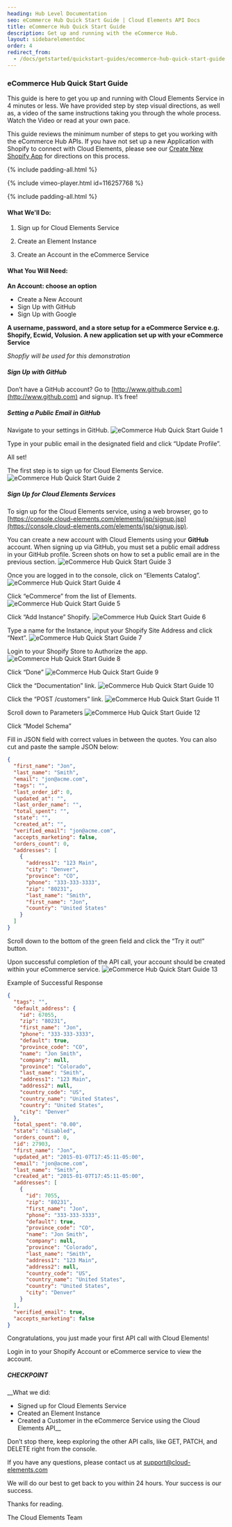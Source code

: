 ```yaml
---
heading: Hub Level Documentation
seo: eCommerce Hub Quick Start Guide | Cloud Elements API Docs
title: eCommerce Hub Quick Start Guide
description: Get up and running with the eCommerce Hub.
layout: sidebarelementdoc
order: 4
redirect_from:
  - /docs/getstarted/quickstart-guides/ecommerce-hub-quick-start-guide.html
---
```


### eCommerce Hub Quick Start Guide

This guide is here to get you up and running with Cloud Elements Service in 4 minutes or less. We have provided step by step visual directions, as well as, a video of the same instructions taking you through the whole process. Watch the Video or read at your own pace.

This guide reviews the minimum number of steps to get you working with the eCommerce Hub APIs. If you have not set up a new Application with Shopify to connect with Cloud Elements, please see our [Create New Shopify App](/docs/elements/shopify/shopify-endpoint-setup.html) for directions on this process.

{% include padding-all.html %}

{% include vimeo-player.html id=116257768 %}

{% include padding-all.html %}

#### What We'll Do:

1. Sign up for Cloud Elements Service

2. Create an Element Instance

3. Create an Account in the eCommerce Service

#### What You Will Need:

__An Account: choose an option__

* Create a New Account
* Sign Up with GitHub
* Sign Up with Google

__A username, password, and a store setup for a eCommerce Service e.g. Shopify, Ecwid, Volusion.
A new application set up with your eCommerce Service__

*Shopfiy will be used for this demonstration*

##### Sign Up with GitHub

Don’t have a GitHub account? Go to [http://www.github.com](http://www.github.com) and signup. It’s free!

##### Setting a Public Email in GitHub

Navigate to your settings in GitHub.
![eCommerce Hub Quick Start Guide 1](http://cloud-elements.com/wp-content/uploads/2014/08/gitHub2.gif)

Type in your public email in the designated field and click “Update Profile”.

All set!

The first step is to sign up for Cloud Elements Service.
![eCommerce Hub Quick Start Guide 2](http://cloud-elements.com/wp-content/uploads/2014/08/gitHub21.gif)

##### Sign Up for Cloud Elements Services

To sign up for the Cloud Elements service, using a web browser, go to [https://console.cloud-elements.com/elements/jsp/signup.jsp](https://console.cloud-elements.com/elements/jsp/signup.jsp).

You can create a new account with Cloud Elements using your __GitHub__ account. When signing up via GitHub, you must set a public email address in your GitHub profile. Screen shots on how to set a public email are in the previous section.
![eCommerce Hub Quick Start Guide 3](http://cloud-elements.com/wp-content/uploads/2014/10/quickGuideSignup.png)

Once you are logged in to the console, click on “Elements Catalog”.
![eCommerce Hub Quick Start Guide 4](http://cloud-elements.com/wp-content/uploads/2014/10/quickGuide1.png)

Click “eCommerce” from the list of Elements.
![eCommerce Hub Quick Start Guide 5](http://cloud-elements.com/wp-content/uploads/2015/01/QuickGuideeCommerce1.png)

Click “Add Instance” Shopify.
![eCommerce Hub Quick Start Guide 6](http://cloud-elements.com/wp-content/uploads/2015/01/QuickGuideeCommerce2.png)

Type a name for the Instance, input your Shopify Site Address and click “Next”.
![eCommerce Hub Quick Start Guide 7](http://cloud-elements.com/wp-content/uploads/2015/01/QuickGuideeCommerce4.png)

Login to your Shopify Store to Authorize the app.
![eCommerce Hub Quick Start Guide 8](http://cloud-elements.com/wp-content/uploads/2015/01/QuickGuideeCommerce5.png)

Click “Done”
![eCommerce Hub Quick Start Guide 9](http://cloud-elements.com/wp-content/uploads/2015/01/QuickGuideeCommerce6.png)

Click the “Documentation” link.
![eCommerce Hub Quick Start Guide 10](http://cloud-elements.com/wp-content/uploads/2015/01/QuickGuideeCommerce7.png)

Click the “POST /customers” link.
![eCommerce Hub Quick Start Guide 11](http://cloud-elements.com/wp-content/uploads/2015/01/QuickGuideeCommerce8.png)

Scroll down to Parameters
![eCommerce Hub Quick Start Guide 12](http://cloud-elements.com/wp-content/uploads/2015/01/QuickGuideeCommerce9.png)

Click “Model Schema”

Fill in JSON field with correct values in between the quotes. You can also cut and paste the sample JSON below:

```JSON
{
  "first_name": "Jon",
  "last_name": "Smith",
  "email": "jon@acme.com",
  "tags": "",
  "last_order_id": 0,
  "updated_at": "",
  "last_order_name": "",
  "total_spent": "",
  "state": "",
  "created_at": "",
  "verified_email": "jon@acme.com",
  "accepts_marketing": false,
  "orders_count": 0,
  "addresses": [
    {
      "address1": "123 Main",
      "city": "Denver",
      "province": "CO",
      "phone": "333-333-3333",
      "zip": "80231",
      "last_name": "Smith",
      "first_name": "Jon",
      "country": "United States"
    }
  ]
}
```

Scroll down to the bottom of the green field and click the “Try it out!” button.

Upon successful completion of the API call, your account should be created within your eCommerce service.
![eCommerce Hub Quick Start Guide 13](http://cloud-elements.com/wp-content/uploads/2015/01/QuickGuideeCommerce10.png)


Example of Successful Response

```JSON
{
  "tags": "",
  "default_address": {
    "id": 67055,
    "zip": "80231",
    "first_name": "Jon",
    "phone": "333-333-3333",
    "default": true,
    "province_code": "CO",
    "name": "Jon Smith",
    "company": null,
    "province": "Colorado",
    "last_name": "Smith",
    "address1": "123 Main",
    "address2": null,
    "country_code": "US",
    "country_name": "United States",
    "country": "United States",
    "city": "Denver"
  },
  "total_spent": "0.00",
  "state": "disabled",
  "orders_count": 0,
  "id": 27903,
  "first_name": "Jon",
  "updated_at": "2015-01-07T17:45:11-05:00",
  "email": "jon@acme.com",
  "last_name": "Smith",
  "created_at": "2015-01-07T17:45:11-05:00",
  "addresses": [
    {
      "id": 7055,
      "zip": "80231",
      "first_name": "Jon",
      "phone": "333-333-3333",
      "default": true,
      "province_code": "CO",
      "name": "Jon Smith",
      "company": null,
      "province": "Colorado",
      "last_name": "Smith",
      "address1": "123 Main",
      "address2": null,
      "country_code": "US",
      "country_name": "United States",
      "country": "United States",
      "city": "Denver"
    }
  ],
  "verified_email": true,
  "accepts_marketing": false
}
```

Congratulations, you just made your first API call with Cloud Elements!

Login in to your Shopify Account or eCommerce service to view the account.

##### CHECKPOINT

__What we did:

* Signed up for Cloud Elements Service
* Created an Element Instance
* Created a Customer in the eCommerce Service using the Cloud Elements API__

Don’t stop there, keep exploring the other API calls, like GET, PATCH, and DELETE right from the console.

If you have any questions, please contact us at [support@cloud-elements.com](mailto:support@cloud-elements.com)

We will do our best to get back to you within 24 hours. Your success is our success.

Thanks for reading.

The Cloud Elements Team
